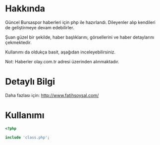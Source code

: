 Hakkında
====================

Güncel Bursaspor haberleri için php ile hazırlandı. Dileyenler alıp kendileri de geliştirmeye devam edebilirler.

Şuan güzel bir şekilde, haber başlıklarını,  görsellerini ve haber detaylarını çekmektedir.

Kullanımı da oldukça basit, aşağıdan inceleyebilirsiniz.

Not: Haberler olay.com.tr adresi üzerinden alınmaktadır.

Detaylı Bilgi
====================

Daha fazlası için: <a href="http://www.fatihsoysal.com/">http://www.fatihsoysal.com/<a/>

Kullanımı
====================

```php
<?php

include 'class.php';
```

